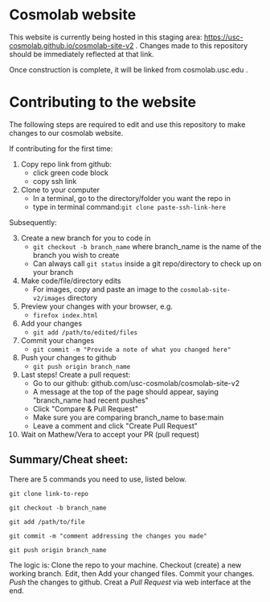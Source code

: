 # Cosmolab website

This website is currently being hosted in this staging area: https://usc-cosmolab.github.io/cosmolab-site-v2  . 
Changes made to this repository should be immediately reflected at that link.

Once construction is complete, it will be linked from cosmolab.usc.edu .


# Contributing to the website 

The following steps are required to edit and use this repository to make changes to our cosmolab website.

If contributing for the first time:

1. Copy repo link from github:
	- click green code block
	- copy ssh link
2. Clone to your computer
	- In a terminal, go to the directory/folder you want the repo in
	- type in terminal command:`git clone paste-ssh-link-here`

Subsequently:

3. Create a new branch for you to code in
	- `git checkout -b branch_name` where branch_name is the name of the branch you wish to create
	- Can always call `git status` inside a git repo/directory to check up on your branch
4. Make code/file/directory edits
	- For images, copy and paste an image to the `cosmolab-site-v2/images` directory
5. Preview your changes with your browser, e.g.
	- `firefox index.html`
6. Add your changes
 	- `git add /path/to/edited/files`
7. Commit your changes
 	- `git commit -m "Provide a note of what you changed here"`
8. Push your changes to github
 	- `git push origin branch_name`
9. Last steps! Create a pull request:
 	- Go to our github: github.com/usc-cosmolab/cosmolab-site-v2
 	- A message at the top of the page should appear, saying "branch_name had recent pushes"
 	- Click "Compare & Pull Request"
 	- Make sure you are comparing branch_name to base:main 
 	- Leave a comment and click "Create Pull Request"
10. Wait on Mathew/Vera to accept your PR (pull request)


## Summary/Cheat sheet:
There are 5 commands you need to use, listed below.  

`git clone link-to-repo`

`git checkout -b branch_name`

`git add /path/to/file`

`git commit -m "comment addressing the changes you made"`

`git push origin branch_name`

The logic is: Clone the repo to your machine. Checkout (create) a new working branch. Edit, then Add your changed files. Commit your changes. *Push* the changes to github. Creat a *Pull Request* via web interface at the end.
